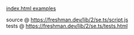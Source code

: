 [index.html examples](https://freshman.dev/lib/2/se.ts/index.html)

source @ https://freshman.dev/lib/2/se.ts/script.js  
tests @ https://freshman.dev/lib/2/se.ts/tests.html  
